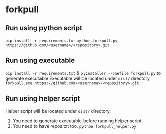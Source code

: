 # forkpull

## Run using python script
`pip install -r requirements.txt`
`python forkpull.py https://github.com/<username>/<repository>.git`

## Run using executable
`pip install -r requirements.txt` & `pyinstaller --onefile forkpull.py` to generate executable
Executable will be located under `dist/` directory 
`forkpull.exe https://github.com/<username>/<repository>.git`

## Run using helper script
Helper script will be located under `dist/` directory. 
1) You need to generate executable before running helper script.
2) You need to have repos.txt too.
`python forkpull_helper.py`
